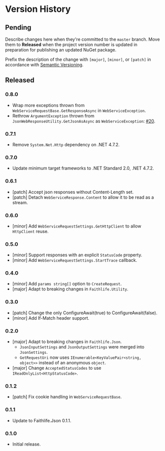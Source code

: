 # Version History

## Pending

Describe changes here when they're committed to the `master` branch. Move them to **Released** when the project version number is updated in preparation for publishing an updated NuGet package.

Prefix the description of the change with `[major]`, `[minor]`, or `[patch]` in accordance with [Semantic Versioning](https://semver.org/).

## Released

### 0.8.0

* Wrap more exceptions thrown from `WebServiceRequestBase.GetResponseAsync` in `WebServiceException`.
* Rethrow `ArgumentException` thrown from `JsonWebResponseUtility.GetJsonAsAsync` as `WebServiceException`: [#20](https://github.com/Faithlife/FaithlifeWebRequests/issues/20).

### 0.7.1

* Remove `System.Net.Http` dependency on .NET 4.7.2.

### 0.7.0

* Update minimum target frameworks to .NET Standard 2.0, .NET 4.7.2.

### 0.6.1

* [patch] Accept json responses without Content-Length set.
* [patch] Detach `WebServiceResponse.Content` to allow it to be read as a stream.

### 0.6.0

* [minor] Add `WebServiceRequestSettings.GetHttpClient` to allow `HttpClient` reuse.

### 0.5.0

* [minor] Support responses with an explicit `StatusCode` property.
* [minor] Add `WebServiceRequestSettings.StartTrace` callback.

### 0.4.0

* [minor] Add `params string[]` option to `CreateRequest`.
* [major] Adapt to breaking changes in `Faithlife.Utility`.

### 0.3.0

* [patch] Change the only ConfigureAwait(true) to ConfigureAwait(false).
* [minor] Add If-Match header support.

### 0.2.0

* [major] Adapt to breaking changes in `Faithlife.Json`.
  * `JsonInputSettings` and `JsonOutputSettings` were merged into `JsonSettings`.
  * `GetRequestUri` now uses `IEnumerable<KeyValuePair<string, object>>` instead of an anonymous `object`.
* [major] Change `AcceptedStatusCodes` to use `IReadOnlyList<HttpStatusCode>`.

### 0.1.2

* [patch] Fix cookie handling in `WebServiceRequestBase`.

### 0.1.1

* Update to Faithlife.Json 0.1.1.

### 0.1.0

* Initial release.
